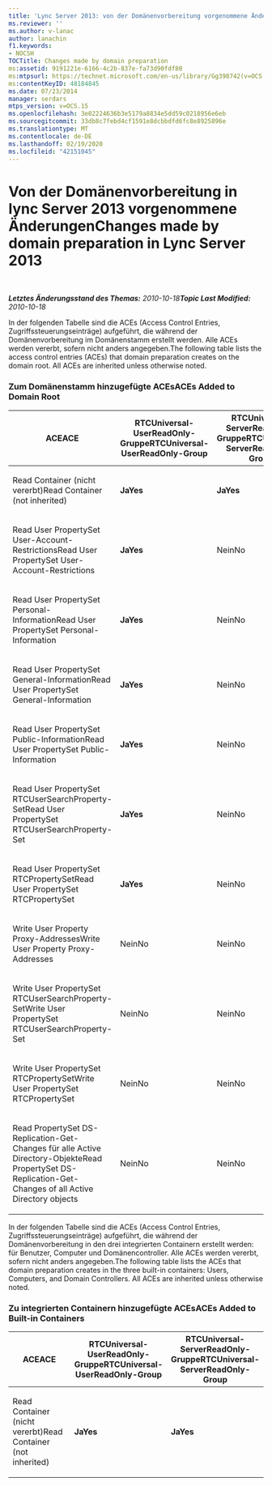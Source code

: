 ```yaml
---
title: 'Lync Server 2013: von der Domänenvorbereitung vorgenommene Änderungen'
ms.reviewer: ''
ms.author: v-lanac
author: lanachin
f1.keywords:
- NOCSH
TOCTitle: Changes made by domain preparation
ms:assetid: 9191221e-6166-4c2b-837e-fa73d90fdf80
ms:mtpsurl: https://technet.microsoft.com/en-us/library/Gg398742(v=OCS.15)
ms:contentKeyID: 48184845
ms.date: 07/23/2014
manager: serdars
mtps_version: v=OCS.15
ms.openlocfilehash: 3e02224636b3e5179a8834e5dd59c0218956e6eb
ms.sourcegitcommit: 33db8c7febd4cf1591e8dcbbdfd6fc8e8925896e
ms.translationtype: MT
ms.contentlocale: de-DE
ms.lasthandoff: 02/19/2020
ms.locfileid: "42151045"
---
```

<div data-xmlns="http://www.w3.org/1999/xhtml">

<div class="topic" data-xmlns="http://www.w3.org/1999/xhtml" data-msxsl="urn:schemas-microsoft-com:xslt" data-cs="http://msdn.microsoft.com/">

<div data-asp="https://msdn2.microsoft.com/asp">

# <a name="changes-made-by-domain-preparation-in-lync-server-2013"></a><span data-ttu-id="ae2c2-102">Von der Domänenvorbereitung in lync Server 2013 vorgenommene Änderungen</span><span class="sxs-lookup"><span data-stu-id="ae2c2-102">Changes made by domain preparation in Lync Server 2013</span></span>

</div>

<div id="mainSection">

<div id="mainBody">

<span> </span>

<span data-ttu-id="ae2c2-103">_**Letztes Änderungsstand des Themas:** 2010-10-18_</span><span class="sxs-lookup"><span data-stu-id="ae2c2-103">_**Topic Last Modified:** 2010-10-18_</span></span>

<span data-ttu-id="ae2c2-p101">In der folgenden Tabelle sind die ACEs (Access Control Entries, Zugriffssteuerungseinträge) aufgeführt, die während der Domänenvorbereitung im Domänenstamm erstellt werden. Alle ACEs werden vererbt, sofern nicht anders angegeben.</span><span class="sxs-lookup"><span data-stu-id="ae2c2-p101">The following table lists the access control entries (ACEs) that domain preparation creates on the domain root. All ACEs are inherited unless otherwise noted.</span></span>

<div id="sectionSection0" class="section">

### <a name="aces-added-to-domain-root"></a><span data-ttu-id="ae2c2-106">Zum Domänenstamm hinzugefügte ACEs</span><span class="sxs-lookup"><span data-stu-id="ae2c2-106">ACEs Added to Domain Root</span></span>

<table style="width:100%;">
<colgroup>
<col style="width: 16%" />
<col style="width: 16%" />
<col style="width: 16%" />
<col style="width: 16%" />
<col style="width: 16%" />
<col style="width: 16%" />
</colgroup>
<thead>
<tr class="header">
<th><span data-ttu-id="ae2c2-107">ACE</span><span class="sxs-lookup"><span data-stu-id="ae2c2-107">ACE</span></span></th>
<th><span data-ttu-id="ae2c2-108">RTCUniversal-UserReadOnly-Gruppe</span><span class="sxs-lookup"><span data-stu-id="ae2c2-108">RTCUniversal-UserReadOnly-Group</span></span></th>
<th><span data-ttu-id="ae2c2-109">RTCUniversal-ServerReadOnly-Gruppe</span><span class="sxs-lookup"><span data-stu-id="ae2c2-109">RTCUniversal-ServerReadOnly-Group</span></span></th>
<th><span data-ttu-id="ae2c2-110">RTCUniversal-UserAdmins</span><span class="sxs-lookup"><span data-stu-id="ae2c2-110">RTCUniversal-UserAdmins</span></span></th>
<th><span data-ttu-id="ae2c2-111">RTCHSUniversal-Dienste</span><span class="sxs-lookup"><span data-stu-id="ae2c2-111">RTCHSUniversal-Services</span></span></th>
<th><span data-ttu-id="ae2c2-112">Authentifizierte Benutzer</span><span class="sxs-lookup"><span data-stu-id="ae2c2-112">Authenticated-Users</span></span></th>
</tr>
</thead>
<tbody>
<tr class="odd">
<td><p><span data-ttu-id="ae2c2-113">Read Container (nicht vererbt)</span><span class="sxs-lookup"><span data-stu-id="ae2c2-113">Read Container (not inherited)</span></span></p></td>
<td><p><span data-ttu-id="ae2c2-114"><strong>Ja</strong></span><span class="sxs-lookup"><span data-stu-id="ae2c2-114"><strong>Yes</strong></span></span></p></td>
<td><p><span data-ttu-id="ae2c2-115"><strong>Ja</strong></span><span class="sxs-lookup"><span data-stu-id="ae2c2-115"><strong>Yes</strong></span></span></p></td>
<td><p><span data-ttu-id="ae2c2-116">Nein</span><span class="sxs-lookup"><span data-stu-id="ae2c2-116">No</span></span></p></td>
<td><p><span data-ttu-id="ae2c2-117">Nein</span><span class="sxs-lookup"><span data-stu-id="ae2c2-117">No</span></span></p></td>
<td><p><span data-ttu-id="ae2c2-118">Nein</span><span class="sxs-lookup"><span data-stu-id="ae2c2-118">No</span></span></p></td>
</tr>
<tr class="even">
<td><p><span data-ttu-id="ae2c2-119">Read User PropertySet User-Account-Restrictions</span><span class="sxs-lookup"><span data-stu-id="ae2c2-119">Read User PropertySet User-Account-Restrictions</span></span></p></td>
<td><p><span data-ttu-id="ae2c2-120"><strong>Ja</strong></span><span class="sxs-lookup"><span data-stu-id="ae2c2-120"><strong>Yes</strong></span></span></p></td>
<td><p><span data-ttu-id="ae2c2-121">Nein</span><span class="sxs-lookup"><span data-stu-id="ae2c2-121">No</span></span></p></td>
<td><p><span data-ttu-id="ae2c2-122">Nein</span><span class="sxs-lookup"><span data-stu-id="ae2c2-122">No</span></span></p></td>
<td><p><span data-ttu-id="ae2c2-123">Nein</span><span class="sxs-lookup"><span data-stu-id="ae2c2-123">No</span></span></p></td>
<td><p><span data-ttu-id="ae2c2-124">Nein</span><span class="sxs-lookup"><span data-stu-id="ae2c2-124">No</span></span></p></td>
</tr>
<tr class="odd">
<td><p><span data-ttu-id="ae2c2-125">Read User PropertySet Personal-Information</span><span class="sxs-lookup"><span data-stu-id="ae2c2-125">Read User PropertySet Personal-Information</span></span></p></td>
<td><p><span data-ttu-id="ae2c2-126"><strong>Ja</strong></span><span class="sxs-lookup"><span data-stu-id="ae2c2-126"><strong>Yes</strong></span></span></p></td>
<td><p><span data-ttu-id="ae2c2-127">Nein</span><span class="sxs-lookup"><span data-stu-id="ae2c2-127">No</span></span></p></td>
<td><p><span data-ttu-id="ae2c2-128">Nein</span><span class="sxs-lookup"><span data-stu-id="ae2c2-128">No</span></span></p></td>
<td><p><span data-ttu-id="ae2c2-129">Nein</span><span class="sxs-lookup"><span data-stu-id="ae2c2-129">No</span></span></p></td>
<td><p><span data-ttu-id="ae2c2-130">Nein</span><span class="sxs-lookup"><span data-stu-id="ae2c2-130">No</span></span></p></td>
</tr>
<tr class="even">
<td><p><span data-ttu-id="ae2c2-131">Read User PropertySet General-Information</span><span class="sxs-lookup"><span data-stu-id="ae2c2-131">Read User PropertySet General-Information</span></span></p></td>
<td><p><span data-ttu-id="ae2c2-132"><strong>Ja</strong></span><span class="sxs-lookup"><span data-stu-id="ae2c2-132"><strong>Yes</strong></span></span></p></td>
<td><p><span data-ttu-id="ae2c2-133">Nein</span><span class="sxs-lookup"><span data-stu-id="ae2c2-133">No</span></span></p></td>
<td><p><span data-ttu-id="ae2c2-134">Nein</span><span class="sxs-lookup"><span data-stu-id="ae2c2-134">No</span></span></p></td>
<td><p><span data-ttu-id="ae2c2-135">Nein</span><span class="sxs-lookup"><span data-stu-id="ae2c2-135">No</span></span></p></td>
<td><p><span data-ttu-id="ae2c2-136">Nein</span><span class="sxs-lookup"><span data-stu-id="ae2c2-136">No</span></span></p></td>
</tr>
<tr class="odd">
<td><p><span data-ttu-id="ae2c2-137">Read User PropertySet Public-Information</span><span class="sxs-lookup"><span data-stu-id="ae2c2-137">Read User PropertySet Public-Information</span></span></p></td>
<td><p><span data-ttu-id="ae2c2-138"><strong>Ja</strong></span><span class="sxs-lookup"><span data-stu-id="ae2c2-138"><strong>Yes</strong></span></span></p></td>
<td><p><span data-ttu-id="ae2c2-139">Nein</span><span class="sxs-lookup"><span data-stu-id="ae2c2-139">No</span></span></p></td>
<td><p><span data-ttu-id="ae2c2-140">Nein</span><span class="sxs-lookup"><span data-stu-id="ae2c2-140">No</span></span></p></td>
<td><p><span data-ttu-id="ae2c2-141">Nein</span><span class="sxs-lookup"><span data-stu-id="ae2c2-141">No</span></span></p></td>
<td><p><span data-ttu-id="ae2c2-142">Nein</span><span class="sxs-lookup"><span data-stu-id="ae2c2-142">No</span></span></p></td>
</tr>
<tr class="even">
<td><p><span data-ttu-id="ae2c2-143">Read User PropertySet RTCUserSearchProperty-Set</span><span class="sxs-lookup"><span data-stu-id="ae2c2-143">Read User PropertySet RTCUserSearchProperty-Set</span></span></p></td>
<td><p><span data-ttu-id="ae2c2-144"><strong>Ja</strong></span><span class="sxs-lookup"><span data-stu-id="ae2c2-144"><strong>Yes</strong></span></span></p></td>
<td><p><span data-ttu-id="ae2c2-145">Nein</span><span class="sxs-lookup"><span data-stu-id="ae2c2-145">No</span></span></p></td>
<td><p><span data-ttu-id="ae2c2-146">Nein</span><span class="sxs-lookup"><span data-stu-id="ae2c2-146">No</span></span></p></td>
<td><p><span data-ttu-id="ae2c2-147">Nein</span><span class="sxs-lookup"><span data-stu-id="ae2c2-147">No</span></span></p></td>
<td><p><span data-ttu-id="ae2c2-148"><strong>Ja</strong></span><span class="sxs-lookup"><span data-stu-id="ae2c2-148"><strong>Yes</strong></span></span></p></td>
</tr>
<tr class="odd">
<td><p><span data-ttu-id="ae2c2-149">Read User PropertySet RTCPropertySet</span><span class="sxs-lookup"><span data-stu-id="ae2c2-149">Read User PropertySet RTCPropertySet</span></span></p></td>
<td><p><span data-ttu-id="ae2c2-150"><strong>Ja</strong></span><span class="sxs-lookup"><span data-stu-id="ae2c2-150"><strong>Yes</strong></span></span></p></td>
<td><p><span data-ttu-id="ae2c2-151">Nein</span><span class="sxs-lookup"><span data-stu-id="ae2c2-151">No</span></span></p></td>
<td><p><span data-ttu-id="ae2c2-152">Nein</span><span class="sxs-lookup"><span data-stu-id="ae2c2-152">No</span></span></p></td>
<td><p><span data-ttu-id="ae2c2-153">Nein</span><span class="sxs-lookup"><span data-stu-id="ae2c2-153">No</span></span></p></td>
<td><p><span data-ttu-id="ae2c2-154">Nein</span><span class="sxs-lookup"><span data-stu-id="ae2c2-154">No</span></span></p></td>
</tr>
<tr class="even">
<td><p><span data-ttu-id="ae2c2-155">Write User Property Proxy-Addresses</span><span class="sxs-lookup"><span data-stu-id="ae2c2-155">Write User Property Proxy-Addresses</span></span></p></td>
<td><p><span data-ttu-id="ae2c2-156">Nein</span><span class="sxs-lookup"><span data-stu-id="ae2c2-156">No</span></span></p></td>
<td><p><span data-ttu-id="ae2c2-157">Nein</span><span class="sxs-lookup"><span data-stu-id="ae2c2-157">No</span></span></p></td>
<td><p><span data-ttu-id="ae2c2-158"><strong>Ja</strong></span><span class="sxs-lookup"><span data-stu-id="ae2c2-158"><strong>Yes</strong></span></span></p></td>
<td><p><span data-ttu-id="ae2c2-159">Nein</span><span class="sxs-lookup"><span data-stu-id="ae2c2-159">No</span></span></p></td>
<td><p><span data-ttu-id="ae2c2-160">Nein</span><span class="sxs-lookup"><span data-stu-id="ae2c2-160">No</span></span></p></td>
</tr>
<tr class="odd">
<td><p><span data-ttu-id="ae2c2-161">Write User PropertySet RTCUserSearchProperty-Set</span><span class="sxs-lookup"><span data-stu-id="ae2c2-161">Write User PropertySet RTCUserSearchProperty-Set</span></span></p></td>
<td><p><span data-ttu-id="ae2c2-162">Nein</span><span class="sxs-lookup"><span data-stu-id="ae2c2-162">No</span></span></p></td>
<td><p><span data-ttu-id="ae2c2-163">Nein</span><span class="sxs-lookup"><span data-stu-id="ae2c2-163">No</span></span></p></td>
<td><p><span data-ttu-id="ae2c2-164"><strong>Ja</strong></span><span class="sxs-lookup"><span data-stu-id="ae2c2-164"><strong>Yes</strong></span></span></p></td>
<td><p><span data-ttu-id="ae2c2-165">Nein</span><span class="sxs-lookup"><span data-stu-id="ae2c2-165">No</span></span></p></td>
<td><p><span data-ttu-id="ae2c2-166">Nein</span><span class="sxs-lookup"><span data-stu-id="ae2c2-166">No</span></span></p></td>
</tr>
<tr class="even">
<td><p><span data-ttu-id="ae2c2-167">Write User PropertySet RTCPropertySet</span><span class="sxs-lookup"><span data-stu-id="ae2c2-167">Write User PropertySet RTCPropertySet</span></span></p></td>
<td><p><span data-ttu-id="ae2c2-168">Nein</span><span class="sxs-lookup"><span data-stu-id="ae2c2-168">No</span></span></p></td>
<td><p><span data-ttu-id="ae2c2-169">Nein</span><span class="sxs-lookup"><span data-stu-id="ae2c2-169">No</span></span></p></td>
<td><p><span data-ttu-id="ae2c2-170"><strong>Ja</strong></span><span class="sxs-lookup"><span data-stu-id="ae2c2-170"><strong>Yes</strong></span></span></p></td>
<td><p><span data-ttu-id="ae2c2-171">Nein</span><span class="sxs-lookup"><span data-stu-id="ae2c2-171">No</span></span></p></td>
<td><p><span data-ttu-id="ae2c2-172">Nein</span><span class="sxs-lookup"><span data-stu-id="ae2c2-172">No</span></span></p></td>
</tr>
<tr class="odd">
<td><p><span data-ttu-id="ae2c2-173">Read PropertySet DS-Replication-Get-Changes für alle Active Directory-Objekte</span><span class="sxs-lookup"><span data-stu-id="ae2c2-173">Read PropertySet DS-Replication-Get-Changes of all Active Directory objects</span></span></p></td>
<td><p><span data-ttu-id="ae2c2-174">Nein</span><span class="sxs-lookup"><span data-stu-id="ae2c2-174">No</span></span></p></td>
<td><p><span data-ttu-id="ae2c2-175">Nein</span><span class="sxs-lookup"><span data-stu-id="ae2c2-175">No</span></span></p></td>
<td><p><span data-ttu-id="ae2c2-176">Nein</span><span class="sxs-lookup"><span data-stu-id="ae2c2-176">No</span></span></p></td>
<td><p><span data-ttu-id="ae2c2-177"><strong>Ja</strong></span><span class="sxs-lookup"><span data-stu-id="ae2c2-177"><strong>Yes</strong></span></span></p></td>
<td><p><span data-ttu-id="ae2c2-178">Nein</span><span class="sxs-lookup"><span data-stu-id="ae2c2-178">No</span></span></p></td>
</tr>
</tbody>
</table>


<span data-ttu-id="ae2c2-p102">In der folgenden Tabelle sind die ACEs (Access Control Entries, Zugriffssteuerungseinträge) aufgeführt, die während der Domänenvorbereitung in den drei integrierten Containern erstellt werden: für Benutzer, Computer und Domänencontroller. Alle ACEs werden vererbt, sofern nicht anders angegeben.</span><span class="sxs-lookup"><span data-stu-id="ae2c2-p102">The following table lists the ACEs that domain preparation creates in the three built-in containers: Users, Computers, and Domain Controllers. All ACEs are inherited unless otherwise noted.</span></span>

### <a name="aces-added-to-built-in-containers"></a><span data-ttu-id="ae2c2-181">Zu integrierten Containern hinzugefügte ACEs</span><span class="sxs-lookup"><span data-stu-id="ae2c2-181">ACEs Added to Built-in Containers</span></span>

<table>
<colgroup>
<col style="width: 33%" />
<col style="width: 33%" />
<col style="width: 33%" />
</colgroup>
<thead>
<tr class="header">
<th><span data-ttu-id="ae2c2-182">ACE</span><span class="sxs-lookup"><span data-stu-id="ae2c2-182">ACE</span></span></th>
<th><span data-ttu-id="ae2c2-183">RTCUniversal-UserReadOnly-Gruppe</span><span class="sxs-lookup"><span data-stu-id="ae2c2-183">RTCUniversal-UserReadOnly-Group</span></span></th>
<th><span data-ttu-id="ae2c2-184">RTCUniversal-ServerReadOnly-Gruppe</span><span class="sxs-lookup"><span data-stu-id="ae2c2-184">RTCUniversal-ServerReadOnly-Group</span></span></th>
</tr>
</thead>
<tbody>
<tr class="odd">
<td><p><span data-ttu-id="ae2c2-185">Read Container (nicht vererbt)</span><span class="sxs-lookup"><span data-stu-id="ae2c2-185">Read Container (not inherited)</span></span></p></td>
<td><p><span data-ttu-id="ae2c2-186"><strong>Ja</strong></span><span class="sxs-lookup"><span data-stu-id="ae2c2-186"><strong>Yes</strong></span></span></p></td>
<td><p><span data-ttu-id="ae2c2-187"><strong>Ja</strong></span><span class="sxs-lookup"><span data-stu-id="ae2c2-187"><strong>Yes</strong></span></span></p></td>
</tr>
</tbody>
</table>


</div>

</div>

<span> </span>

</div>

</div>

</div>

